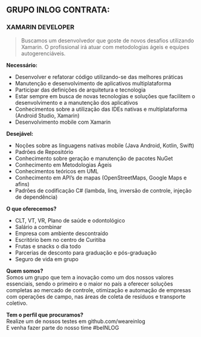 ## GRUPO INLOG CONTRATA:  
### XAMARIN DEVELOPER
> Buscamos um desenvolvedor que goste de novos desafios utilizando Xamarin.
O profissional irá atuar com metodologias ágeis e equipes autogerenciáveis. 

__Necessário:__

- Desenvolver e refatorar código utilizando-se das melhores práticas
- Manutenção e desenvolvimento de aplicativos multiplataforma
- Participar das definições de arquitetura e tecnologia
- Estar sempre em busca de novas tecnologias e soluções que facilitem o desenvolvimento e a manutenção dos aplicativos
- Conhecimentos sobre a utilização das IDEs nativas e multiplataforma (Android Studio, Xamarin)
- Desenvolvimento mobile com Xamarin

__Desejável:__
- Noções sobre as linguagens nativas mobile (Java Android, Kotlin, Swift)
- Padrões de Repositório
- Conhecimento sobre geração e manutenção de pacotes NuGet
- Conhecimento em Metodologias Ágeis 
- Conhecimentos teóricos em UML
- Conhecimento em API’s de mapas (OpenStreetMaps, Google Maps e afins)
- Padrões de codificação C# (lambda, linq, inversão de controle, injeção de dependência)

__O que oferecemos?__
- CLT, VT, VR, Plano de saúde e odontológico
- Salário a combinar
- Empresa com ambiente descontraído
- Escritório bem no centro de Curitiba
- Frutas e snacks o dia todo
- Parcerias de desconto para graduação e pós-graduação
- Seguro de vida em grupo

__Quem somos?__  
Somos um grupo que tem a inovação como um dos nossos valores essenciais, sendo o primeiro e o maior no país a oferecer soluções completas ao mercado de controle, otimização e automação de empresas com operações de campo, nas áreas de coleta de resíduos e transporte coletivo.

__Tem o perfil que procuramos?__   
Realize um de nossos testes em github.com/weareinlog  
E venha fazer parte do nosso time #beINLOG
